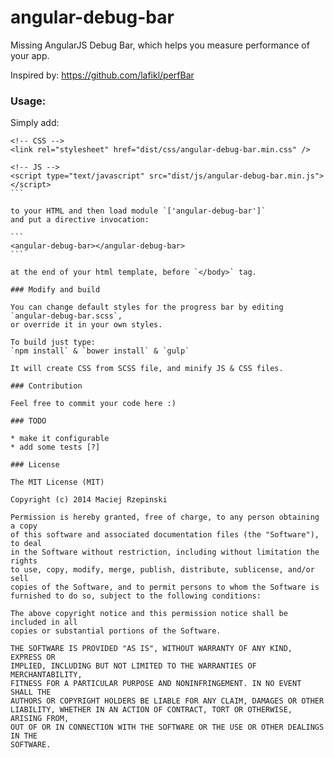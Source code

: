 angular-debug-bar
===========

Missing AngularJS Debug Bar, which helps you measure performance of your app.

Inspired by: https://github.com/lafikl/perfBar

### Usage:

Simply add:

````
<!-- CSS -->
<link rel="stylesheet" href="dist/css/angular-debug-bar.min.css" />

<!-- JS -->
<script type="text/javascript" src="dist/js/angular-debug-bar.min.js"></script>
```

to your HTML and then load module `['angular-debug-bar']`
and put a directive invocation:

```
<angular-debug-bar></angular-debug-bar>
```

at the end of your html template, before `</body>` tag.

### Modify and build

You can change default styles for the progress bar by editing `angular-debug-bar.scss`,
or override it in your own styles.

To build just type:
`npm install` & `bower install` & `gulp`

It will create CSS from SCSS file, and minify JS & CSS files.

### Contribution

Feel free to commit your code here :)

### TODO

* make it configurable
* add some tests [?]

### License

The MIT License (MIT)

Copyright (c) 2014 Maciej Rzepinski

Permission is hereby granted, free of charge, to any person obtaining a copy
of this software and associated documentation files (the "Software"), to deal
in the Software without restriction, including without limitation the rights
to use, copy, modify, merge, publish, distribute, sublicense, and/or sell
copies of the Software, and to permit persons to whom the Software is
furnished to do so, subject to the following conditions:

The above copyright notice and this permission notice shall be included in all
copies or substantial portions of the Software.

THE SOFTWARE IS PROVIDED "AS IS", WITHOUT WARRANTY OF ANY KIND, EXPRESS OR
IMPLIED, INCLUDING BUT NOT LIMITED TO THE WARRANTIES OF MERCHANTABILITY,
FITNESS FOR A PARTICULAR PURPOSE AND NONINFRINGEMENT. IN NO EVENT SHALL THE
AUTHORS OR COPYRIGHT HOLDERS BE LIABLE FOR ANY CLAIM, DAMAGES OR OTHER
LIABILITY, WHETHER IN AN ACTION OF CONTRACT, TORT OR OTHERWISE, ARISING FROM,
OUT OF OR IN CONNECTION WITH THE SOFTWARE OR THE USE OR OTHER DEALINGS IN THE
SOFTWARE.
